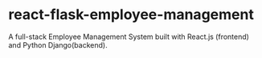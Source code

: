 # react-flask-employee-management
A full-stack Employee Management System built with React.js (frontend) and Python Django(backend).
